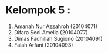 # Kelompok 5 :
1. Amanah Nur Azzahroh (20104071)
2. Difara Seci Amelia (20104077)
3. Dimas Fadhillah Sugiono (20104091)
4. Falah Arfani (20104093)